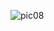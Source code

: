 ![pic08](https://user-images.githubusercontent.com/56030133/178905141-ff57d81d-e3b9-4c09-9bbf-9066022efa6b.jpg)
